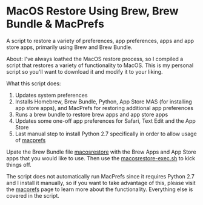 # MacOS Restore Using Brew, Brew Bundle & MacPrefs
A script to restore a variety of preferences, app preferences, apps and app store apps, primarily using Brew and Brew Bundle.

About: I've always loathed the MacOS restore process, so I compiled a script that restores a variety of functionality to MacOS. This is my personal script so you'll want to download it and modify it to your liking.

What this script does:

1. Updates system preferences
2. Installs Homebrew, Brew Bundle, Python, App Store MAS (for installing app store apps), and MacPrefs for restoring additional app preferences
3. Runs a brew bundle to restore brew apps and app store apps
4. Updates some one-off app preferences for Safari, Text Edit and the App Store
5. Last manual step to install Python 2.7 specifically in order to allow usage of [macprefs](https://github.com/clintmod/macprefs)

Upate the Brew Bundle file [macosrestore](https://github.com/smshapiro85/MacOS-Restore-w-Brew-Brew-Bundle-MacPrefs/blob/main/macosrestore) with the Brew Apps and App Store apps that you would like to use. Then use the [macosrestore-exec.sh](https://github.com/smshapiro85/MacOS-Restore-w-Brew-Brew-Bundle-MacPrefs/blob/main/macosrestore-exec.sh) to kick things off.

The script does not automatically run MacPrefs since it requires Python 2.7 and I install it manually, so if you want to take advantage of this, please visit the [macprefs](https://github.com/clintmod/macprefs) page to learn more about the functionality. Everything else is covered in the script.
